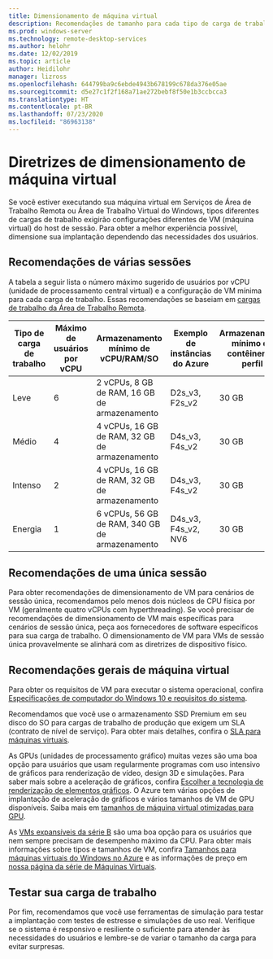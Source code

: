 ```yaml
---
title: Dimensionamento de máquina virtual
description: Recomendações de tamanho para cada tipo de carga de trabalho.
ms.prod: windows-server
ms.technology: remote-desktop-services
ms.author: helohr
ms.date: 12/02/2019
ms.topic: article
author: Heidilohr
manager: lizross
ms.openlocfilehash: 644799ba9c6ebde4943b678199c678da376e05ae
ms.sourcegitcommit: d5e27c1f2f168a71ae272bebf8f50e1b3ccbcca3
ms.translationtype: HT
ms.contentlocale: pt-BR
ms.lasthandoff: 07/23/2020
ms.locfileid: "86963138"
---
```

# <a name="virtual-machine-sizing-guidelines"></a>Diretrizes de dimensionamento de máquina virtual

Se você estiver executando sua máquina virtual em Serviços de Área de Trabalho Remota ou Área de Trabalho Virtual do Windows, tipos diferentes de cargas de trabalho exigirão configurações diferentes de VM (máquina virtual) do host de sessão. Para obter a melhor experiência possível, dimensione sua implantação dependendo das necessidades dos usuários.

## <a name="multi-session-recommendations"></a>Recomendações de várias sessões

A tabela a seguir lista o número máximo sugerido de usuários por vCPU (unidade de processamento central virtual) e a configuração de VM mínima para cada carga de trabalho. Essas recomendações se baseiam em [cargas de trabalho da Área de Trabalho Remota](remote-desktop-workloads.md).

| Tipo de carga de trabalho | Máximo de usuários por vCPU | Armazenamento mínimo de vCPU/RAM/SO | Exemplo de instâncias do Azure | Armazenamento mínimo de contêiner de perfil |
| --- | --- | --- | --- | --- |
| Leve | 6 | 2 vCPUs, 8 GB de RAM, 16 GB de armazenamento | D2s_v3, F2s_v2 | 30 GB |
| Médio | 4 | 4 vCPUs, 16 GB de RAM, 32 GB de armazenamento | D4s_v3, F4s_v2 | 30 GB |
| Intenso | 2 | 4 vCPUs, 16 GB de RAM, 32 GB de armazenamento | D4s_v3, F4s_v2 | 30 GB |
| Energia | 1 | 6 vCPUs, 56 GB de RAM, 340 GB de armazenamento | D4s_v3, F4s_v2, NV6 | 30 GB |

## <a name="single-session-recommendations"></a>Recomendações de uma única sessão

Para obter recomendações de dimensionamento de VM para cenários de sessão única, recomendamos pelo menos dois núcleos de CPU física por VM (geralmente quatro vCPUs com hyperthreading). Se você precisar de recomendações de dimensionamento de VM mais específicas para cenários de sessão única, peça aos fornecedores de software específicos para sua carga de trabalho. O dimensionamento de VM para VMs de sessão única provavelmente se alinhará com as diretrizes de dispositivo físico.

## <a name="general-virtual-machine-recommendations"></a>Recomendações gerais de máquina virtual

Para obter os requisitos de VM para executar o sistema operacional, confira [Especificações de computador do Windows 10 e requisitos do sistema](https://www.microsoft.com/windows/windows-10-specifications).

Recomendamos que você use o armazenamento SSD Premium em seu disco do SO para cargas de trabalho de produção que exigem um SLA (contrato de nível de serviço). Para obter mais detalhes, confira o [SLA para máquinas virtuais](https://azure.microsoft.com/support/legal/sla/virtual-machines/v1_8/).

As GPUs (unidades de processamento gráfico) muitas vezes são uma boa opção para usuários que usam regularmente programas com uso intensivo de gráficos para renderização de vídeo, design 3D e simulações. Para saber mais sobre a aceleração de gráficos, confira [Escolher a tecnologia de renderização de elementos gráficos](rds-graphics-virtualization.md). O Azure tem várias opções de implantação de aceleração de gráficos e vários tamanhos de VM de GPU disponíveis. Saiba mais em [tamanhos de máquina virtual otimizadas para GPU](/azure/virtual-machines/windows/sizes-gpu).

As [VMs expansíveis da série B](/azure/virtual-machines/windows/b-series-burstable) são uma boa opção para os usuários que nem sempre precisam de desempenho máximo da CPU. Para obter mais informações sobre tipos e tamanhos de VM, confira [Tamanhos para máquinas virtuais do Windows no Azure](/azure/virtual-machines/windows/sizes) e as informações de preço em [nossa página da série de Máquinas Virtuais](https://azure.microsoft.com/pricing/details/virtual-machines/series/).

## <a name="test-your-workload"></a>Testar sua carga de trabalho

Por fim, recomendamos que você use ferramentas de simulação para testar a implantação com testes de estresse e simulações de uso real. Verifique se o sistema é responsivo e resiliente o suficiente para atender às necessidades do usuários e lembre-se de variar o tamanho da carga para evitar surpresas.

